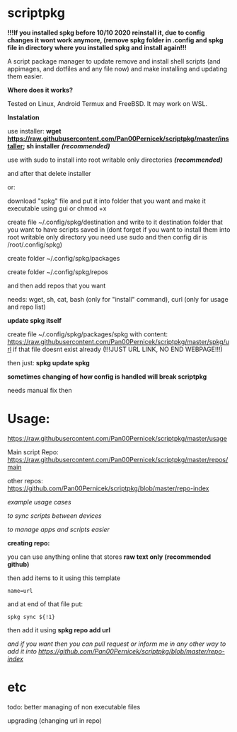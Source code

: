 # scriptpkg

**!!!If you installed spkg before 10/10 2020 reinstall it, due to config changes it wont work anymore, (remove spkg folder in .config and spkg file in directory where you installed spkg and install again!!!**

A script package manager to update remove and install shell scripts (and appimages, and dotfiles and any file now) and make installing and updating them easier.

**Where does it works?**

Tested on Linux, Android Termux and FreeBSD. It may work on WSL.

**Instalation**

use installer: __wget https://raw.githubusercontent.com/Pan00Pernicek/scriptpkg/master/installer; sh installer__ ***(recommended)***

use with sudo to install into root writable only directories ***(recommended)***

and after that delete installer

or:

download "spkg" file and put it into folder that you want and make it executable using gui or chmod +x

create file  ~/.config/spkg/destination and write to it destination folder that you want to have scripts saved in (dont forget if you want to install them into root writable only directory you need use sudo and then config dir is /root/.config/spkg)

create folder  ~/.config/spkg/packages

create folder  ~/.config/spkg/repos

and then add repos that you want

needs: wget, sh, cat, bash (only for "install" command), curl (only for usage and repo list)

**update spkg itself**

create file ~/.config/spkg/packages/spkg with content: https://raw.githubusercontent.com/Pan00Pernicek/scriptpkg/master/spkg/url if that file doesnt exist already
(!!!JUST URL LINK, NO END WEBPAGE!!!)

then just: __spkg update spkg__

**sometimes changing of how config is handled will break scriptpkg**

needs manual fix then

# Usage: 
https://raw.githubusercontent.com/Pan00Pernicek/scriptpkg/master/usage

Main script Repo: https://raw.githubusercontent.com/Pan00Pernicek/scriptpkg/master/repos/main

other repos: https://github.com/Pan00Pernicek/scriptpkg/blob/master/repo-index

*example usage cases*

*to sync scripts between devices*

*to manage apps and scripts easier*

**creating repo:**

you can use anything online that stores **raw text only** **(recommended github)**

then add items to it using this template

```name=url```

and at end of that file put:

```spkg sync ${!1}```

then add it using __spkg repo add url__

*and if you want then you can pull request or inform me in any other way to add it into https://github.com/Pan00Pernicek/scriptpkg/blob/master/repo-index*

# etc

todo: better managing of non executable files

upgrading (changing url in repo)
